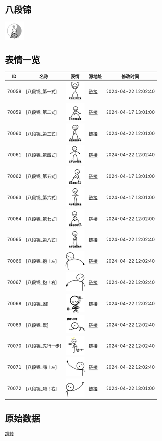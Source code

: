 # 八段锦

<img src="./cover.png" height="60" alt="cover" />

# 表情一览

|ID|名称|表情|源地址|修改时间|
|----|----|----|----|----|
|70058|[八段锦_第一式]|<img src="./pic/070058_%5B八段锦_第一式%5D.png" height="60" alt="第一式"/>|[链接](https://i0.hdslb.com/bfs/garb/bae4d999fdfa523043e980b85879812ffbf7d0b3.png)|2024-04-22 12:02:40|
|70059|[八段锦_第二式]|<img src="./pic/070059_%5B八段锦_第二式%5D.png" height="60" alt="第二式"/>|[链接](https://i0.hdslb.com/bfs/garb/8cc1a90232e35b21d5e97cba2f754b3e6901eacc.png)|2024-04-17 13:01:00|
|70060|[八段锦_第三式]|<img src="./pic/070060_%5B八段锦_第三式%5D.png" height="60" alt="第三式"/>|[链接](https://i0.hdslb.com/bfs/garb/4333408181e13348b9b54bd13dd406a44cacf200.png)|2024-04-22 12:01:00|
|70061|[八段锦_第四式]|<img src="./pic/070061_%5B八段锦_第四式%5D.png" height="60" alt="第四式"/>|[链接](https://i0.hdslb.com/bfs/garb/3ce03cae76eb037fbe9b365a8b473b4636ab758c.png)|2024-04-22 12:02:40|
|70062|[八段锦_第五式]|<img src="./pic/070062_%5B八段锦_第五式%5D.png" height="60" alt="第五式"/>|[链接](https://i0.hdslb.com/bfs/garb/9a855f72568937bfc19da6833125934bc1483fea.png)|2024-04-17 13:01:00|
|70063|[八段锦_第六式]|<img src="./pic/070063_%5B八段锦_第六式%5D.png" height="60" alt="第六式"/>|[链接](https://i0.hdslb.com/bfs/garb/70c45301c6c7bf46ca4ead4883df253d7cb5760a.png)|2024-04-17 13:01:00|
|70064|[八段锦_第七式]|<img src="./pic/070064_%5B八段锦_第七式%5D.png" height="60" alt="第七式"/>|[链接](https://i0.hdslb.com/bfs/garb/c1a7196197c2dbb914a1b59d286a9f672a84ad1d.png)|2024-04-22 12:02:00|
|70065|[八段锦_第八式]|<img src="./pic/070065_%5B八段锦_第八式%5D.png" height="60" alt="第八式"/>|[链接](https://i0.hdslb.com/bfs/garb/085eee497e8b3cfa591b3e1b0def190ca8df80ad.png)|2024-04-22 12:02:40|
|70066|[八段锦_抱！左]|<img src="./pic/070066_%5B八段锦_抱！左%5D.png" height="60" alt="抱！左"/>|[链接](https://i0.hdslb.com/bfs/garb/1e27950ed740f0c1402cb216869af12bb33f3532.png)|2024-04-22 12:02:40|
|70067|[八段锦_抱！右]|<img src="./pic/070067_%5B八段锦_抱！右%5D.png" height="60" alt="抱！右"/>|[链接](https://i0.hdslb.com/bfs/garb/a5d81c7fdf1b227efd75b9f9da5662ac52d2faee.png)|2024-04-22 12:02:40|
|70068|[八段锦_困]|<img src="./pic/070068_%5B八段锦_困%5D.png" height="60" alt="困"/>|[链接](https://i0.hdslb.com/bfs/garb/9f92bf97289b81718290346500bd0a2e5b6826ef.png)|2024-04-22 12:02:40|
|70069|[八段锦_累]|<img src="./pic/070069_%5B八段锦_累%5D.png" height="60" alt="累"/>|[链接](https://i0.hdslb.com/bfs/garb/2c1c389638b965f17ae7cc99011954c0ed84b29f.png)|2024-04-22 12:02:40|
|70070|[八段锦_先行一步]|<img src="./pic/070070_%5B八段锦_先行一步%5D.png" height="60" alt="先行一步"/>|[链接](https://i0.hdslb.com/bfs/garb/593c1e4c5bea5c90b970544b12aec9f30ac76515.png)|2024-04-22 12:02:40|
|70071|[八段锦_嗨！左]|<img src="./pic/070071_%5B八段锦_嗨！左%5D.png" height="60" alt="嗨！左"/>|[链接](https://i0.hdslb.com/bfs/garb/fb02747fd06777fdc49e133382cb759ecac28b0a.png)|2024-04-22 12:02:40|
|70072|[八段锦_嗨！右]|<img src="./pic/070072_%5B八段锦_嗨！右%5D.png" height="60" alt="嗨！右"/>|[链接](https://i0.hdslb.com/bfs/garb/eda014ccfd2f9bb503eef4caa359ddb3cc412438.png)|2024-04-22 13:01:00|

# 原始数据

[跳转](./raw.json)

